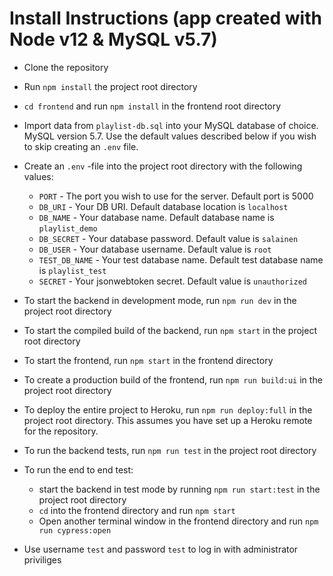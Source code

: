 # Install Instructions (app created with Node v12 & MySQL v5.7)

- Clone the repository
- Run `npm install` the project root directory
- `cd frontend` and run `npm install` in the frontend root directory
- Import data from `playlist-db.sql` into your MySQL database of choice. MySQL version 5.7. Use the default values described below if you wish to skip creating an `.env` file.
- Create an `.env` -file into the project root directory with the following values:
  - `PORT` - The port you wish to use for the server. Default port is 5000
  - `DB_URI` - Your DB URI. Default database location is `localhost`
  - `DB_NAME` - Your database name. Default database name is `playlist_demo`
  - `DB_SECRET` - Your database password. Default value is `salainen`
  - `DB_USER` - Your database username. Default value is `root`
  - `TEST_DB_NAME` - Your test database name. Default test database name is `playlist_test`
  - `SECRET` - Your jsonwebtoken secret. Default value is `unauthorized`
- To start the backend in development mode, run `npm run dev` in the project root directory
- To start the compiled build of the backend, run `npm start` in the project root directory
- To start the frontend, run `npm start` in the frontend directory
- To create a production build of the frontend, run `npm run build:ui` in the project root directory
- To deploy the entire project to Heroku, run `npm run deploy:full` in the project root directory. This assumes you have set up a Heroku remote for the repository.
- To run the backend tests, run `npm run test` in the project root directory
- To run the end to end test:

  - start the backend in test mode by running `npm run start:test` in the project root directory
  - `cd` into the frontend directory and run `npm start`
  - Open another terminal window in the frontend directory and run `npm run cypress:open`

- Use username `test` and password `test` to log in with administrator priviliges
